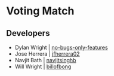 # Voting Match

## Developers

* Dylan Wright | [no-bugs-only-features](https://github.com/no-bugs-only-features)
*  Jose Herrera | [jfherrera02](https://github.com/jfherrera02)
* Navjit Bath | [navjitsinghb](https://github.com/navjitsinghb)
* Will Wright | [billofbong](https://github.com/billofbong)
